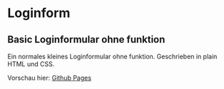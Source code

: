 # Loginform
## Basic Loginformular ohne funktion

Ein normales kleines Loginformular ohne funktion. Geschrieben in plain HTML und CSS.

Vorschau hier: [Github Pages](https://informatik-ag-rabanus-maurus-gymnasium.github.io/loginform/login.html)
